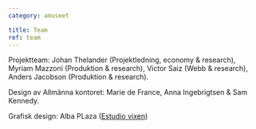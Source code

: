 ```yaml
---
category: amuseet

title: Team
ref: team
---
```


Projektteam: Johan Thelander (Projektledning, economy & research), Myriam Mazzoni (Produktion & research), Victor Saiz (Webb & research), Anders Jacobson (Produktion & research).

Design av Allmänna kontoret: Marie de France, Anna Ingebrigtsen & Sam Kennedy.

Grafisk design: Alba PLaza ([Estudio vixen](http://estudiovixen.es))